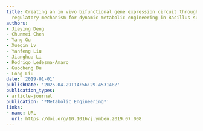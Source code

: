 ```yaml
---
title: Creating an in vivo bifunctional gene expression circuit through an aptamer-based
  regulatory mechanism for dynamic metabolic engineering in Bacillus subtilis
authors:
- Jieying Deng
- Chunmei Chen
- Yang Gu
- Xueqin Lv
- Yanfeng Liu
- Jianghua Li
- Rodrigo Ledesma‐Amaro
- Guocheng Du
- Long Liu
date: '2019-01-01'
publishDate: '2025-04-29T14:56:29.453148Z'
publication_types:
- article-journal
publication: '*Metabolic Engineering*'
links:
- name: URL
  url: https://doi.org/10.1016/j.ymben.2019.07.008
---
```

